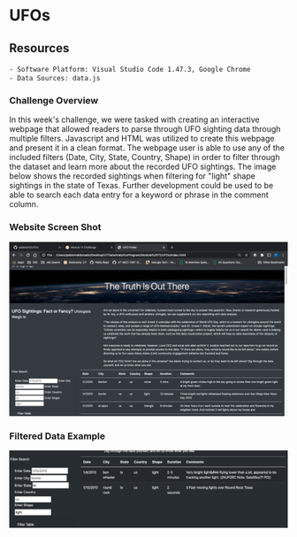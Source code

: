 # UFOs

## Resources
    - Software Platform: Visual Studio Code 1.47.3, Google Chrome
    - Data Sources: data.js

### Challenge Overview
In this week's challenge, we were tasked with creating an interactive webpage that allowed readers to parse through UFO sighting data through multiple filters. Javascript and HTML was utilized to create this webpage and present it in a clean format. The webpage user is able to use any of the included filters (Date, City, State, Country, Shape) in order to filter through the dataset and learn more about the recorded UFO sightings. The image below shows the recorded sightings when filtering for "light" shape sightings in the state of Texas. Further development could be used to be able to search each data entry for a keyword or phrase in the comment column. 


### Website Screen Shot
![Website Screen Shot](Screenshot.png)

### Filtered Data Example
![Filtered Data Example](example.png)